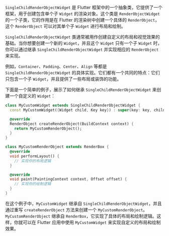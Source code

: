 `SingleChildRenderObjectWidget` 是 Flutter 框架中的一个抽象类，它提供了一个框架，用于创建包含单个子 `Widget` 的渲染对象。这个类是 `RenderObjectWidget` 的一个子类，它的作用是在 Flutter 的渲染树中创建一个具体的 `RenderObject`，这个 `RenderObject` 可以对其单个子 `Widget` 进行布局和绘制。

`SingleChildRenderObjectWidget` 类通常被用作创建自定义的布局和视觉效果的基础。当你想要创建一个新的 `Widget`，并且这个 `Widget` 只有一个子 `Widget` 时，你可以通过继承 `SingleChildRenderObjectWidget` 并实现相应的 `RenderObject` 来实现。

例如，`Container`、`Padding`、`Center`、`Align` 等都是 `SingleChildRenderObjectWidget` 的具体实现。它们都有一个共同的特点：它们只包含一个子 `Widget`，并且提供了一些布局或装饰的功能。

下面是一个简单的例子，展示了如何继承 `SingleChildRenderObjectWidget` 来创建一个自定义的 `Widget`：

```dart
class MyCustomWidget extends SingleChildRenderObjectWidget {
  const MyCustomWidget({Widget child, Key key}) : super(key: key, child: child);

  @override
  RenderObject createRenderObject(BuildContext context) {
    return MyCustomRenderObject();
  }
}

class MyCustomRenderObject extends RenderBox {
  @override
  void performLayout() {
    // 实现你的布局逻辑
  }

  @override
  void paint(PaintingContext context, Offset offset) {
    // 实现你的绘制逻辑
  }
}
```

在这个例子中，`MyCustomWidget` 继承自 `SingleChildRenderObjectWidget`，并且通过重写 `createRenderObject` 方法来创建一个 `MyCustomRenderObject`。`MyCustomRenderObject` 继承自 `RenderBox`，它实现了具体的布局和绘制逻辑。这样，你就可以在 Flutter 应用中使用 `MyCustomWidget` 来实现自定义的布局和绘制效果。
